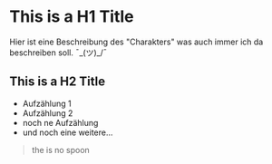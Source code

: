 # This is a H1 Title

Hier ist eine Beschreibung des "Charakters" was auch immer ich da beschreiben soll. ¯\_(ツ)_/¯

## This is a H2 Title

* Aufzählung 1
* Aufzählung 2
* noch ne Aufzählung
* und noch eine weitere...

> the is no spoon
